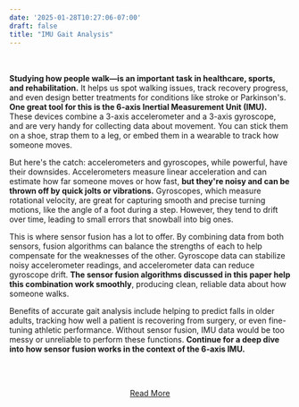 ```yaml
---
date: '2025-01-28T10:27:06-07:00'
draft: false
title: "IMU Gait Analysis"
---
```

<br><br>
**Studying how people walk—is an important task in healthcare, sports, and rehabilitation.** It helps us spot walking issues, track recovery progress, and even design better treatments for conditions like stroke or Parkinson's. **One great tool for this is the 6-axis Inertial Measurement Unit (IMU).** These devices combine a 3-axis accelerometer and a 3-axis gyroscope, and are very handy for collecting data about movement. You can stick them on a shoe, strap them to a leg, or embed them in a wearable to track how someone moves.

But here's the catch: accelerometers and gyroscopes, while powerful, have their downsides. Accelerometers measure linear acceleration and can estimate how far someone moves or how fast, **but they're noisy and can be thrown off by quick jolts or vibrations.** Gyroscopes, which measure rotational velocity, are great for capturing smooth and precise turning motions, like the angle of a foot during a step. However, they tend to drift over time, leading to small errors that snowball into big ones.

This is where sensor fusion has a lot to offer. By combining data from both sensors, fusion algorithms can balance the strengths of each to help compensate for the weaknesses of the other. Gyroscope data can stabilize noisy accelerometer readings, and accelerometer data can reduce gyroscope drift. **The sensor fusion algorithms discussed in this paper help this combination work smoothly**, producing clean, reliable data about how someone walks.

Benefits of accurate gait analysis include helping to predict falls in older adults, tracking how well a patient is recovering from surgery, or even fine-tuning athletic performance. Without sensor fusion, IMU data would be too messy or unreliable to perform these functions. **Continue for a deep dive into how sensor fusion works in the context of the 6-axis IMU.**

<br><br>
<div style="text-align: center;">
    <a href="/overview" class="bg-blue-600 text-white font-bold py-4 px-8 rounded-full hover:bg-blue-700 no-underline">Read More</a>
</div>